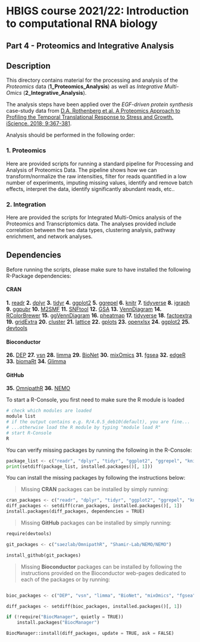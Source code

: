 # HBIGS course 2021/22: Introduction to computational RNA biology
## Part 4 - Proteomics and Integrative Analysis

## Description

This directory contains material for the processing and analysis of the *Proteomics* data (**1_Proteomics_Analysis**) as well as *Integrative Multi-Omics* (**2_Integrative_Analysis**).

The analysis steps have been applied over the _EGF-driven protein synthesis_ case-study data from [D.A. Rothenberg et al. A Proteomics Approach to Profiling the Temporal Translational Response to Stress and Growth. iScience. 2018; 9:367-381](https://www.sciencedirect.com/science/article/pii/S2589004218301949?via%3Dihub).

Analysis should be performed in the following order:

### 1.  Proteomics
Here are provided scripts for running a standard pipeline for Processing and Analysis of Proteomics Data. The pipeline shows how we can transform/normalize the raw intensities, filter for reads quantified in a low number of experiments, imputing missing values, identify and remove batch effects, interpret the data, identify significantly abundant reads, etc..

### 2.  Integration
Here are provided the scripts for Integrated Multi-Omics analysis of the Proteomics and Transcriptomics data. The analyses provided include correlation between the two data types, clustering analysis, pathway enrichment, and network analyses.

## Dependencies

Before running the scripts, please make sure to have installed the following R-Package dependencies:

#### CRAN
**1.**  [readr](https://cran.r-project.org/web/packages/readr/index.html)
**2.**  [dplyr](https://cran.r-project.org/web/packages/dplyr/index.html)
**3.**  [tidyr](https://cran.r-project.org/web/packages/tidyr/index.html)
**4.**  [ggplot2](https://cran.r-project.org/web/packages/ggplot2/index.html)
**5.**  [ggrepel](https://cran.r-project.org/web/packages/ggrepel/vignettes/ggrepel.html#installation)
**6.**  [knitr](https://www.r-project.org/nosvn/pandoc/knitr.html)
**7.**  [tidyverse](https://cran.r-project.org/web/packages/tidyverse/index.html)
**8.**  [igraph](https://cran.r-project.org/web/packages/igraph/index.html)
**9.**  [ggpubr](https://cran.r-project.org/web/packages/ggpubr/index.html)
**10.** [M2SMF](https://cran.r-project.org/web/packages/M2SMF/index.html)
**11.** [SNFtool](https://cran.r-project.org/web/packages/SNFtool/index.html)
**12.** [GSA](https://cran.r-project.org/web/packages/GSA/index.html)
**13.** [VennDiagram](https://cran.r-project.org/web/packages/VennDiagram/index.html)
**14.** [RColorBrewer](https://rdrr.io/cran/RColorBrewer/)
**15.** [ggVennDiagram](https://cran.r-project.org/web/packages/ggVennDiagram/index.html#:~:text=ggVennDiagram%3A%20A%20'ggplot2'%20Implement,geometry%20dataset%20and%20'ggplot2'.)
**16.** [pheatmap](https://cran.r-project.org/web/packages/pheatmap/index.html)
**17.** [tidyverse](https://cran.r-project.org/web/packages/tidyverse/index.html)
**18.** [factoextra](https://cran.r-project.org/web/packages/factoextra/index.html)
**19.** [gridExtra](https://cran.r-project.org/web/packages/gridExtra/index.html)
**20.** [cluster](https://cran.r-project.org/web/packages/cluster/index.html)
**21.** [lattice](https://cran.r-project.org/web/packages/lattice/index.html)
**22.** [gplots](https://cran.r-project.org/web/packages/gplots/index.html)
**23.** [openxlsx](https://cran.r-project.org/web/packages/openxlsx/index.html)
**24.** [ggplot2](https://cran.r-project.org/web/packages/ggplot2/index.html)
**25.** [devtools](https://cran.r-project.org/web/packages/devtools/index.html)


#### Bioconductor
**26.** [DEP](https://bioconductor.org/packages/release/bioc/html/DEP.html)
**27.** [vsn](https://www.bioconductor.org/packages/release/bioc/html/vsn.html)
**28.** [limma](https://bioconductor.org/packages/release/bioc/html/limma.html)
**29.** [BioNet](https://www.bioconductor.org/packages/release/bioc/html/BioNet.html)
**30.** [mixOmics](https://bioconductor.org/packages/release/bioc/html/mixOmics.html)
**31.** [fgsea](http://bioconductor.org/packages/release/bioc/html/fgsea.html)
**32.** [edgeR](https://bioconductor.org/packages/release/bioc/html/edgeR.html)
**33.** [biomaRt](https://bioconductor.org/packages/release/bioc/html/biomaRt.html)
**34.** [Glimma](https://bioconductor.org/packages/release/bioc/html/Glimma.html)


#### GitHub
**35.** [OmnipathR](https://github.com/saezlab/OmnipathR)
**36.** [NEMO](https://github.com/Shamir-Lab/NEMO)


To start a R-Console, you first need to make sure the R module is loaded

```bash
# check which modules are loaded
module list
# if the output contains e.g. R/4.0.5_deb10(default), you are fine...
# ...otherwise load the R module by typing "module load R"
# start R-Console
R
```

You can verify missing packages by running the following in the R-Console:

```python
package_list <- c("readr", "dplyr", "tidyr", "ggplot2", "ggrepel", "knitr", "tidyverse", "igraph", "ggpubr", "M2SMF", "SNFtool", "GSA", "VennDiagram", "RColorBrewer", "ggVennDiagram", "pheatmap", "tidyverse", "factoextra", "gridExtra", "cluster", "DEP", "vsn", "limma", "BioNet", "OmnipathR", "mixOmics", "fgsea", "NEMO")
print(setdiff(package_list, installed.packages()[, 1]))
```

You can install the missing packages by following the instructions below:

> Missing **CRAN** packages can be installed by simply running:

```python
cran_packages <- c("readr", "dplyr", "tidyr", "ggplot2", "ggrepel", "knitr", "tidyverse", "igraph", "ggpubr", "M2SMF", "SNFtool", "GSA", "VennDiagram", "RColorBrewer", "ggVennDiagram", "pheatmap", "tidyverse", "factoextra", "gridExtra", "cluster", "lattice", "gplots", "openxlsx", "ggplot2", "devtools")
diff_packages <- setdiff(cran_packages, installed.packages()[, 1])
install.packages(diff_packages, dependencies = TRUE)
```

> Missing **GitHub** packages can be installed by simply running:

```python
require(devtools)

git_packages <- c("saezlab/OmnipathR", "Shamir-Lab/NEMO/NEMO")

install_github(git_packages)

```

> Missing **Bioconductor** packages can be installed by following the instructions provided on the Bioconductor web-pages dedicated to each of the packages or by running:

```python

bioc_packages <- c("DEP", "vsn", "limma", "BioNet", "mixOmics", "fgsea", "edgeR", "biomaRt", "Glimma")

diff_packages <- setdiff(bioc_packages, installed.packages()[, 1])

if (!require("BiocManager", quietly = TRUE))
    install.packages("BiocManager")

BiocManager::install(diff_packages, update = TRUE, ask = FALSE)

```
